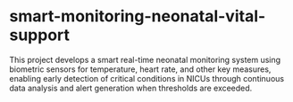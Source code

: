 # smart-monitoring-neonatal-vital-support
This project develops a smart real-time neonatal monitoring system using biometric sensors for temperature, heart rate, and other key measures, enabling early detection of critical conditions in NICUs through continuous data analysis and alert generation when thresholds are exceeded.
